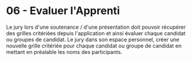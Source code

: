 # 06 - Evaluer l'Apprenti
Le jury lors d'une soutenance / d'une présentation doit pouvoir récupérer des grilles critériées depuis l'application et ainsi évaluer chaque candidat ou groupes de candidat.
Le jury dans son espace personnel, créer une nouvelle grille critériée pour chaque candidat ou groupe de candidat en mettant en préalable les noms des participants.
